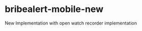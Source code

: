 bribealert-mobile-new
=====================

New Implementation with open watch recorder implementation